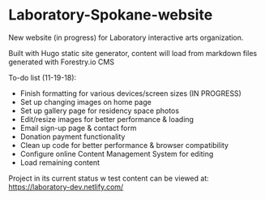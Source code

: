 # Laboratory-Spokane-website

New website (in progress) for Laboratory interactive arts organization.

Built with Hugo static site generator, content will  load from markdown files generated with Forestry.io CMS

To-do list (11-19-18):
- Finish formatting for various devices/screen sizes (IN PROGRESS)
- Set up changing images on home page
- Set up gallery page for residency space photos
- Edit/resize images for better performance & loading
- Email sign-up page & contact form
- Donation payment functionality
- Clean up code for better performance & browser compatibility
- Configure online Content Management System for editing
- Load remaining content

Project in its current status w test content can be viewed at: https://laboratory-dev.netlify.com/

